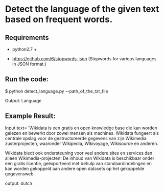 # Detect the language of the given text based on frequent words.


## Requirements 
- python2.7 +

- https://github.com/6/stopwords-json (Stopwords for various languages in JSON format.)


## Run the code:

$ python detect_language.py --path_of_the_txt_file

Output:
Language 


## Example Result:

Input text= 'Wikidata is een gratis en open knowledge base die kan worden gelezen en bewerkt door zowel mensen als machines.
Wikidata fungeert als centrale opslag voor de gestructureerde gegevens van zijn Wikimedia zusterprojecten, waaronder Wikipedia, Wikivoyage, Wikisource en anderen.

Wikidata biedt ook ondersteuning voor veel andere sites en services dan alleen Wikimedia-projecten! De inhoud van Wikidata is beschikbaar onder een gratis licentie, geëxporteerd met behulp van standaardindelingen en kan worden gekoppeld aan andere open datasets op het gekoppelde gegevensweb.'

output:
dutch
